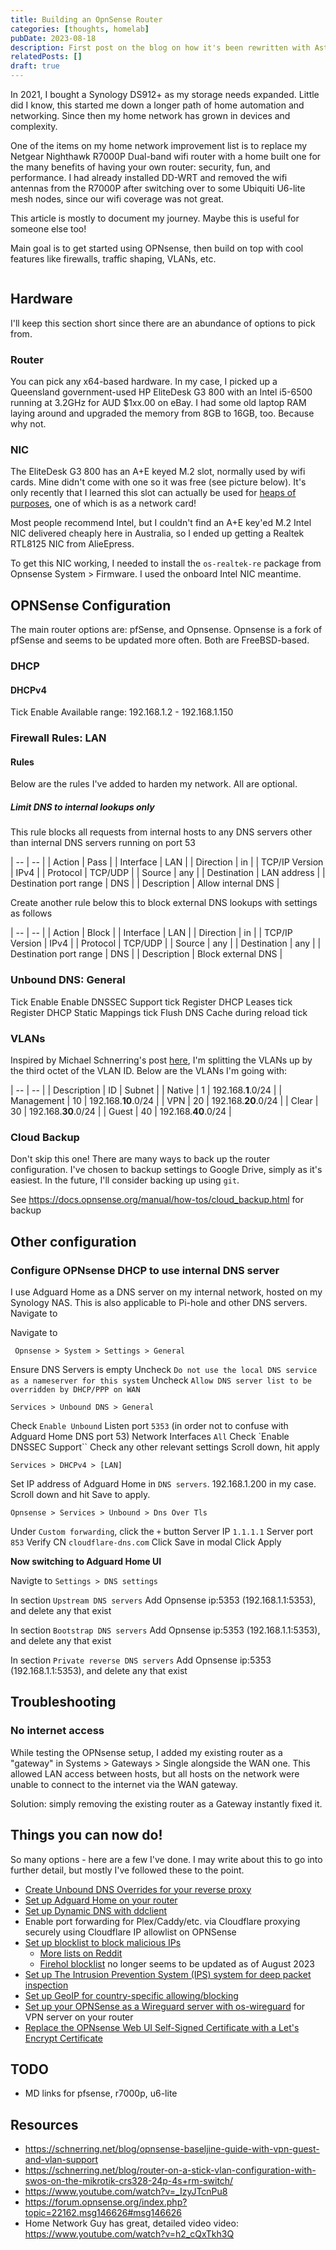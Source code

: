 ```yaml
---
title: Building an OpnSense Router
categories: [thoughts, homelab]
pubDate: 2023-08-18
description: First post on the blog on how it's been rewritten with Astro and reasonings behind
relatedPosts: []
draft: true
---
```


In 2021, I bought a Synology DS912+ as my storage needs expanded. Little did I know, this started me down a longer path of home automation and networking. Since then my home network has grown in devices and complexity.

One of the items on my home network improvement list is to replace my Netgear Nighthawk R7000P Dual-band wifi router with a home built one for the many benefits of having your own router: security, fun, and performance. I had already installed DD-WRT and removed the wifi antennas from the R7000P after switching over to some Ubiquiti U6-lite mesh nodes, since our wifi coverage was not great.

This article is mostly to document my journey. Maybe this is useful for someone else too!

Main goal is to get started using OPNsense, then build on top with cool features like firewalls, traffic shaping, VLANs, etc.

```
```

## Hardware

I'll keep this section short since there are an abundance of options to pick from.

### Router

You can pick any x64-based hardware. In my case, I picked up a Queensland government-used HP EliteDesk G3 800 with an Intel i5-6500 running at 3.2GHz for AUD $1xx.00 on eBay. I had some old laptop RAM laying around and upgraded the memory from 8GB to 16GB, too. Because why not.

### NIC

The EliteDesk G3 800 has an A+E keyed M.2 slot, normally used by wifi cards. Mine didn't come with one so it was free (see picture below). It's only recently that I learned this slot can actually be used for [heaps of purposes][m.2], one of which is as a network card!

Most people recommend Intel, but I couldn't find an A+E key'ed M.2 Intel NIC delivered cheaply here in Australia, so I ended up getting a Realtek RTL8125 NIC from AlieEpress.

To get this NIC working, I needed to install the `os-realtek-re` package from Opnsense System > Firmware. I used the onboard Intel NIC meantime.

## OPNSense Configuration

The main router options are: pfSense, and Opnsense. Opnsense is a fork of pfSense and seems to be updated more often. Both are FreeBSD-based.

### DHCP

#### DHCPv4
Tick Enable
Available range: 192.168.1.2 - 192.168.1.150

### Firewall Rules: LAN

#### Rules

Below are the rules I've added to harden my network. All are optional.

##### Limit DNS to internal lookups only

This rule blocks all requests from internal hosts to any DNS servers other than internal DNS servers running on port 53

| -- | -- |
| Action | Pass |
| Interface | LAN |
| Direction | in |
| TCP/IP Version | IPv4 |
| Protocol | TCP/UDP |
| Source | any |
| Destination | LAN address |
| Destination port range | DNS |
| Description | Allow internal DNS |

Create another rule below this to block external DNS lookups with settings as follows

| -- | -- |
| Action | Block |
| Interface | LAN |
| Direction | in |
| TCP/IP Version | IPv4 |
| Protocol | TCP/UDP |
| Source | any |
| Destination | any |
| Destination port range | DNS |
| Description | Block external DNS |


### Unbound DNS: General

Tick Enable
Enable DNSSEC Support tick
Register DHCP Leases tick
Register DHCP Static Mappings tick
Flush DNS Cache during reload tick


### VLANs

Inspired by Michael Schnerring's post [here][schnerring-2], I'm splitting the VLANs up by the third octet of the VLAN ID. Below are the VLANs I'm going with:

| -- | -- |
| Description | ID | Subnet |
| Native | 1 | 192.168.**1**.0/24 |
| Management | 10 | 192.168.**10**.0/24 |
| VPN | 20 | 192.168.**20**.0/24 |
| Clear | 30 | 192.168.**30**.0/24 |
| Guest | 40 | 192.168.**40**.0/24 |

### Cloud Backup

Don't skip this one! There are many ways to back up the router configuration. I've chosen to backup settings to Google Drive, simply as it's easiest. In the future, I'll consider backing up using `git`.

See https://docs.opnsense.org/manual/how-tos/cloud_backup.html for backup

## Other configuration

### Configure OPNsense DHCP to use internal DNS server

I use Adguard Home as a DNS server on my internal network, hosted on my Synology NAS. This is also applicable to Pi-hole and other DNS servers. Navigate to

Navigate to
```
 Opnsense > System > Settings > General
```
Ensure DNS Servers is empty
Uncheck `Do not use the local DNS service as a nameserver for this system`
Uncheck `Allow DNS server list to be overridden by DHCP/PPP on WAN`

```
Services > Unbound DNS > General
```
Check `Enable Unbound`
Listen port `5353` (in order not to confuse with Adguard Home DNS port 53)
Network Interfaces `All`
Check `Enable DNSSEC Support``
Check any other relevant settings
Scroll down, hit apply

```
Services > DHCPv4 > [LAN]
```
Set IP address of Adguard Home in `DNS servers`. 192.168.1.200 in my case.
Scroll down and hit Save to apply.

```
Opnsense > Services > Unbound > Dns Over Tls
```
Under `Custom forwarding`, click the `+` button
Server IP `1.1.1.1`
Server port `853`
Verify CN `cloudflare-dns.com`
Click Save in modal
Click Apply

**Now switching to Adguard Home UI**

Navigte to `Settings > DNS settings`

In section `Upstream DNS servers`
Add Opnsense ip:5353  (192.168.1.1:5353), and delete any that exist

In section `Bootstrap DNS servers`
Add Opnsense ip:5353  (192.168.1.1:5353), and delete any that exist

In section `Private reverse DNS servers`
Add Opnsense ip:5353  (192.168.1.1:5353), and delete any that exist

## Troubleshooting

### No internet access

While testing the OPNsense setup, I added my existing router as a "gateway" in Systems > Gateways > Single alongside the WAN one. This allowed LAN access between hosts, but all hosts on the network were unable to connect to the internet via the WAN gateway.

Solution: simply removing the existing router as a Gateway instantly fixed it.

## Things you can now do!

So many options - here are a few I've done. I may write about this to go into further detail, but mostly I've followed these to the point.

- [Create Unbound DNS Overrides for your reverse proxy](https://homenetworkguy.com/how-to/create-unbound-dns-override-aliases-in-opnsense/)
- [Set up Adguard Home on your router](https://0x2142.com/how-to-set-up-adguard-on-opnsense/)
- [Set up Dynamic DNS with ddclient](https://docs.opnsense.org/manual/dynamic_dns.html)
- Enable port forwarding for Plex/Caddy/etc. via Cloudflare proxying securely using Cloudflare IP allowlist on OPNSense
- [Set up blocklist to block malicious IPs](https://www.allthingstech.ch/using-opnsense-and-ip-blocklists-to-block-malicious-traffic)
    - [More lists on Reddit](https://www.reddit.com/r/pfBlockerNG/comments/9t1w6o/pfblockerngdevel_feed_feedback/)
    - [Firehol blocklist](https://iplists.firehol.org/) no longer seems to be updated as of August 2023
- [Set up The Intrusion Prevention System (IPS) system for deep packet inspection](https://docs.opnsense.org/manual/ips.html)
- [Set up GeoIP for country-specific allowing/blocking](https://docs.opnsense.org/manual/how-tos/maxmind_geo_ip.html)
- [Set up your OPNSense as a Wireguard server with os-wireguard](https://docs.opnsense.org/manual/how-tos/wireguard-client.html) for VPN server on your router
- [Replace the OPNsense Web UI Self-Signed Certificate with a Let's Encrypt Certificate](https://homenetworkguy.com/how-to/replace-opnsense-web-ui-self-signed-certificate-with-lets-encrypt/)

## TODO

- MD links for pfsense, r7000p, u6-lite



## Resources

- https://schnerring.net/blog/opnsense-baseljine-guide-with-vpn-guest-and-vlan-support
- https://schnerring.net/blog/router-on-a-stick-vlan-configuration-with-swos-on-the-mikrotik-crs328-24p-4s+rm-switch/
- https://www.youtube.com/watch?v=_IzyJTcnPu8
- https://forum.opnsense.org/index.php?topic=22162.msg146626#msg146626
- Home Network Guy has great, detailed video video: https://www.youtube.com/watch?v=h2_cQxTkh3Q

[m.2]: https://www.youtube.com/watch?v=4TsJ7t7IBiw
[schnerring-2]: https://schnerring.net/blog/router-on-a-stick-vlan-configuration-with-swos-on-the-mikrotik-crs328-24p-4s+rm-switch/
[self-hosted]: https://github.com/martinbjeldbak/self-hosted